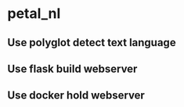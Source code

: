 # petal_nl

## Use polyglot detect text language 

## Use flask build webserver

## Use docker hold webserver
